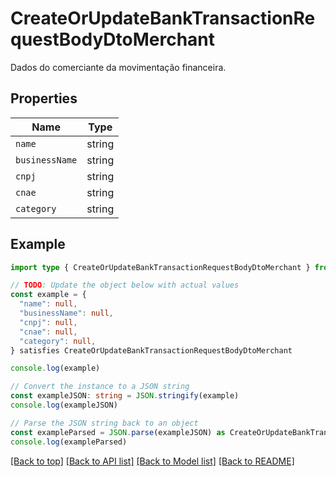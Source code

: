 
# CreateOrUpdateBankTransactionRequestBodyDtoMerchant

Dados do comerciante da movimentação financeira.

## Properties

Name | Type
------------ | -------------
`name` | string
`businessName` | string
`cnpj` | string
`cnae` | string
`category` | string

## Example

```typescript
import type { CreateOrUpdateBankTransactionRequestBodyDtoMerchant } from '@usesofia/pegasus-core-api-sdk'

// TODO: Update the object below with actual values
const example = {
  "name": null,
  "businessName": null,
  "cnpj": null,
  "cnae": null,
  "category": null,
} satisfies CreateOrUpdateBankTransactionRequestBodyDtoMerchant

console.log(example)

// Convert the instance to a JSON string
const exampleJSON: string = JSON.stringify(example)
console.log(exampleJSON)

// Parse the JSON string back to an object
const exampleParsed = JSON.parse(exampleJSON) as CreateOrUpdateBankTransactionRequestBodyDtoMerchant
console.log(exampleParsed)
```

[[Back to top]](#) [[Back to API list]](../README.md#api-endpoints) [[Back to Model list]](../README.md#models) [[Back to README]](../README.md)


